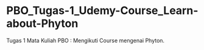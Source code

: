 # PBO_Tugas-1_Udemy-Course_Learn-about-Phyton
Tugas 1 Mata Kuliah PBO : Mengikuti Course mengenai Phyton.
